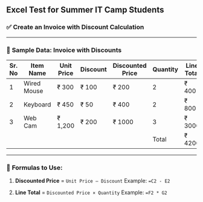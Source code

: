 ## **Excel Test for Summer IT Camp Students**

### ✅ **Create an Invoice with Discount Calculation**

---

### 🧾 **Sample Data: Invoice with Discounts**

| Sr. No | Item Name   | Unit Price | Discount | Discounted Price | Quantity | Line Total |
| ------ | ----------- | ---------- | -------- | ---------------- | -------- | ---------- |
| 1      | Wired Mouse | ₹ 300      | ₹ 100    | ₹ 200            | 2        | ₹ 400      |
| 2      | Keyboard    | ₹ 450      | ₹ 50     | ₹ 400            | 2        | ₹ 800      |
| 3      | Web Cam     | ₹ 1,200    | ₹ 200    | ₹ 1000           | 3        | ₹ 3000     |
|        |             |            |          |                  | Total    | ₹ 4200     |

---

### 🧮 **Formulas to Use**:

1. **Discounted Price** = `Unit Price – Discount`
   Example: `=C2 - E2`

2. **Line Total** = `Discounted Price × Quantity`
   Example: `=F2 * G2`


